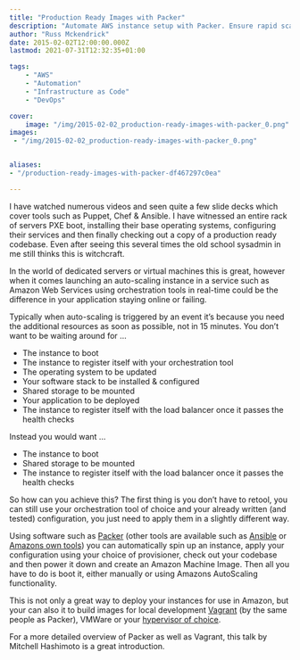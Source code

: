 ```yaml
---
title: "Production Ready Images with Packer"
description: "Automate AWS instance setup with Packer. Ensure rapid scalability with pre-configured images. Explore Packer's versatility across platforms."
author: "Russ Mckendrick"
date: 2015-02-02T12:00:00.000Z
lastmod: 2021-07-31T12:32:35+01:00

tags:
    - "AWS"
    - "Automation"
    - "Infrastructure as Code"
    - "DevOps"

cover:
    image: "/img/2015-02-02_production-ready-images-with-packer_0.png" 
images:
 - "/img/2015-02-02_production-ready-images-with-packer_0.png"


aliases:
- "/production-ready-images-with-packer-df467297c0ea"

---
```


I have watched numerous videos and seen quite a few slide decks which cover tools such as Puppet, Chef & Ansible. I have witnessed an entire rack of servers PXE boot, installing their base operating systems, configuring their services and then finally checking out a copy of a production ready codebase. Even after seeing this several times the old school sysadmin in me still thinks this is witchcraft.

In the world of dedicated servers or virtual machines this is great, however when it comes launching an auto-scaling instance in a service such as Amazon Web Services using orchestration tools in real-time could be the difference in your application staying online or failing.

Typically when auto-scaling is triggered by an event it’s because you need the additional resources as soon as possible, not in 15 minutes. You don’t want to be waiting around for …

- The instance to boot
- The instance to register itself with your orchestration tool
- The operating system to be updated
- Your software stack to be installed & configured
- Shared storage to be mounted
- Your application to be deployed
- The instance to register itself with the load balancer once it passes the health checks

Instead you would want …

- The instance to boot
- Shared storage to be mounted
- The instance to register itself with the load balancer once it passes the health checks

So how can you achieve this? The first thing is you don’t have to retool, you can still use your orchestration tool of choice and your already written (and tested) configuration, you just need to apply them in a slightly different way.

Using software such as [Packer](https://packer.io/) (other tools are available such as [Ansible](http://docs.ansible.com/ec2_ami_module.html) or [Amazons own tools](http://docs.aws.amazon.com/AWSEC2/latest/UserGuide/creating-an-ami-ebs.html)) you can automatically spin up an instance, apply your configuration using your choice of provisioner, check out your codebase and then power it down and create an Amazon Machine Image. Then all you have to do is boot it, either manually or using Amazons AutoScaling functionality.

This is not only a great way to deploy your instances for use in Amazon, but your can also it to build images for local development [Vagrant](https://www.vagrantup.com) (by the same people as Packer), VMWare or your [hypervisor of choice](https://www.packer.io/intro/platforms.html).

For a more detailed overview of Packer as well as Vagrant, this talk by Mitchell Hashimoto is a great introduction.
